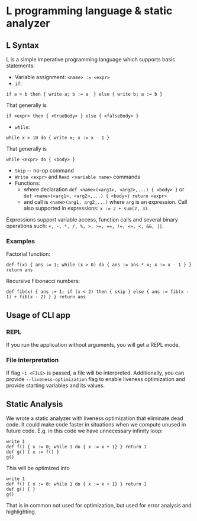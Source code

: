 # L programming language & static analyzer

## L Syntax

L is a simple imperative programming language which supports basic statements:

* Variable assignment: `<name> := <expr>`
* `if`:

```text
if a > b then { write a; b := a  } else { write b; a := b }
```

That generally is

```text
if <expr> then { <trueBody> } else { <falseBody> }
```

* `while`:

```text
while x > 10 do { write x; x := x - 1 }
```

That generally is

```text
while <expr> do { <body> }
```

* `Skip` -- no-op command
* `Write <expr>` and `Read <variable name>` commands
* Functions:
    * where declaration `def <name>(<arg1>, <arg2>,...) { <body> }`
      or `def <name>(<arg1>, <arg2>,...) { <body>} return <expr>`
    * and call is `<name>(arg1, arg2,...)` where `arg` is an expression. Call also supported in
      expressions: `x := 2 + sum(2, 3)`.

Expressions support variable access, function calls and several binary operations
such: `+, -, *, /, %, >, >=, ==, !=, <=, <, &&, ||`.

### Examples

Factorial function:

```text
def f(x) { ans := 1; while (x > 0) do { ans := ans * x; x := x - 1 } } return ans
```

Recursive Fibonacci numbers:

```text
def fib(x) { ans := 1; if (x < 2) then { skip } else { ans := fib(x - 1) + fib(x - 2) } } return ans 
```

## Usage of CLI app

### REPL

If you run the application without arguments, you will get a REPL mode.

### File interpretation

If flag `-i <FILE>` is passed, a file will be interpreted. Additionally, you can provide `--liveness-optimization` flag
to enable liveness optimization and provide starting variables and its values.

## Static Analysis

We wrote a static analyzer with liveness optimization that eliminate dead code. It could make code faster in situations
when we compute unused in future code. E.g. in this code we have unnecessary infinity loop:

```text
write 1
def f() { x := 0; while 1 do { x := x + 1} } return 1
def g() { x := f() }
g()
```

This will be optimized into

```text
write 1
def f() { x := 0; while 1 do { x := x + 1} } return 1
def g() { }
g()
```

That is in common not used for optimization, but used for error analysis and highlighting.
